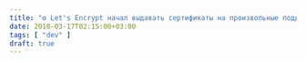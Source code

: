 ```yaml
---
title: "⚙️ Let's Encrypt начал выдавать сертификаты на произвольные поддомены (wildcard)"
date: 2018-03-17T02:15:00+03:00
tags: [ "dev" ]
draft: true
---
```

